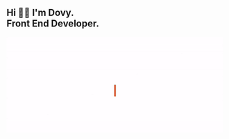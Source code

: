 
<h2>Hi 👋🏻 I'm Dovy.<br>Front End Developer.</h2>

<img style="borderRadius: 20px, overflow: hidden" src="https://github.com/justdovy/justdovy/blob/main/banner_execute.gif" width="500px">
